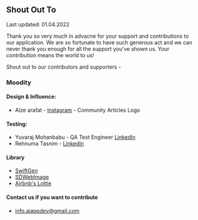 ## Shout Out To
Last updated: 01.04.2022

Thank you so very much in advacne for your support and contributions to our application. We are so fortunate to have such generous act and we can never thank you enough for all the support you've shown us. Your contribution means the world to us! 

Shout out to our contributors and supporters - 
### Moodity

#### Design & Influence: 
- Alze arafat - [Instagram](https://www.instagram.com/alzearafat/) - Community Articles Logo

#### Testing:
- Yuvaraj Mohanbabu - QA Test Engineer [LinkedIn](https://www.linkedin.com/in/yuvaraj-mohanbabu-240742113/)
- Rehnuma Tasnim - [LinkedIn](https://www.linkedin.com/in/rehnuma-tasnim-lamia/)

#### Library 
- [SwiftGen](https://github.com/SwiftGen/SwiftGen)
- [SDWebImage](https://github.com/SDWebImage/SDWebImage)
- [Airbnb's Lottie](https://github.com/airbnb/lottie-ios)

#### Contact us if you want to contribute 
- info.aiappdev@gmail.com

